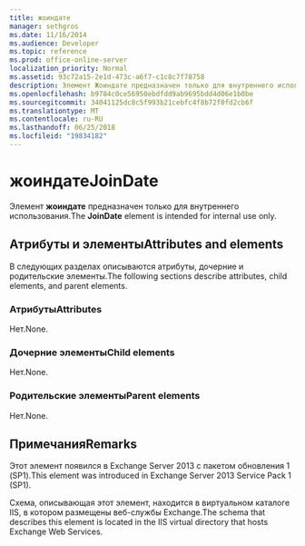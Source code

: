 ```yaml
---
title: жоиндате
manager: sethgros
ms.date: 11/16/2014
ms.audience: Developer
ms.topic: reference
ms.prod: office-online-server
localization_priority: Normal
ms.assetid: 93c72a15-2e1d-473c-a6f7-c1c8c7f78758
description: Элемент Жоиндате предназначен только для внутреннего использования.
ms.openlocfilehash: b9784c0ce56950ebdfdd9ab9695bdd4d06e1b0be
ms.sourcegitcommit: 34041125dc8c5f993b21cebfc4f8b72f0fd2cb6f
ms.translationtype: MT
ms.contentlocale: ru-RU
ms.lasthandoff: 06/25/2018
ms.locfileid: "19834182"
---
```

# <a name="joindate"></a><span data-ttu-id="cd3d4-103">жоиндате</span><span class="sxs-lookup"><span data-stu-id="cd3d4-103">JoinDate</span></span>

<span data-ttu-id="cd3d4-104">Элемент **жоиндате** предназначен только для внутреннего использования.</span><span class="sxs-lookup"><span data-stu-id="cd3d4-104">The **JoinDate** element is intended for internal use only.</span></span> 

## <a name="attributes-and-elements"></a><span data-ttu-id="cd3d4-105">Атрибуты и элементы</span><span class="sxs-lookup"><span data-stu-id="cd3d4-105">Attributes and elements</span></span>

<span data-ttu-id="cd3d4-106">В следующих разделах описываются атрибуты, дочерние и родительские элементы.</span><span class="sxs-lookup"><span data-stu-id="cd3d4-106">The following sections describe attributes, child elements, and parent elements.</span></span>
  
### <a name="attributes"></a><span data-ttu-id="cd3d4-107">Атрибуты</span><span class="sxs-lookup"><span data-stu-id="cd3d4-107">Attributes</span></span>

<span data-ttu-id="cd3d4-108">Нет.</span><span class="sxs-lookup"><span data-stu-id="cd3d4-108">None.</span></span>
  
### <a name="child-elements"></a><span data-ttu-id="cd3d4-109">Дочерние элементы</span><span class="sxs-lookup"><span data-stu-id="cd3d4-109">Child elements</span></span>

<span data-ttu-id="cd3d4-110">Нет.</span><span class="sxs-lookup"><span data-stu-id="cd3d4-110">None.</span></span>
  
### <a name="parent-elements"></a><span data-ttu-id="cd3d4-111">Родительские элементы</span><span class="sxs-lookup"><span data-stu-id="cd3d4-111">Parent elements</span></span>

<span data-ttu-id="cd3d4-112">Нет.</span><span class="sxs-lookup"><span data-stu-id="cd3d4-112">None.</span></span>
  
## <a name="remarks"></a><span data-ttu-id="cd3d4-113">Примечания</span><span class="sxs-lookup"><span data-stu-id="cd3d4-113">Remarks</span></span>

<span data-ttu-id="cd3d4-114">Этот элемент появился в Exchange Server 2013 с пакетом обновления 1 (SP1).</span><span class="sxs-lookup"><span data-stu-id="cd3d4-114">This element was introduced in Exchange Server 2013 Service Pack 1 (SP1).</span></span>
  
<span data-ttu-id="cd3d4-115">Схема, описывающая этот элемент, находится в виртуальном каталоге IIS, в котором размещены веб-службы Exchange.</span><span class="sxs-lookup"><span data-stu-id="cd3d4-115">The schema that describes this element is located in the IIS virtual directory that hosts Exchange Web Services.</span></span>
  

